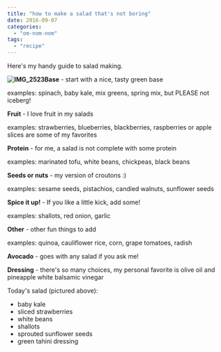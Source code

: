 ```yaml
---
title: "how to make a salad that's not boring"
date: 2016-09-07
categories: 
  - "om-nom-nom"
tags: 
  - "recipe"
---
```


Here's my handy guide to salad making.

**![IMG_2523](images/IMG_2523-226x300.jpg)Base** - start with a nice, tasty green base

examples: spinach, baby kale, mix greens, spring mix, but PLEASE not iceberg!

**Fruit** - I love fruit in my salads

examples: strawberries, blueberries, blackberries, raspberries or apple slices are some of my favorites

**Protein** - for me, a salad is not complete with some protein

examples: marinated tofu, white beans, chickpeas, black beans

**Seeds or nuts** - my version of croutons :)

examples: sesame seeds, pistachios, candied walnuts, sunflower seeds

**Spice it up!** \- If you like a little kick, add some!

examples: shallots, red onion, garlic

**Other** \- other fun things to add

examples: quinoa, cauliflower rice, corn, grape tomatoes, radish

**Avocado** \- goes with any salad if you ask me!

**Dressing** \- there's so many choices, my personal favorite is olive oil and pineapple white balsamic vinegar

Today's salad (pictured above):

- baby kale
- sliced strawberries
- white beans
- shallots
- sprouted sunflower seeds
- green tahini dressing
